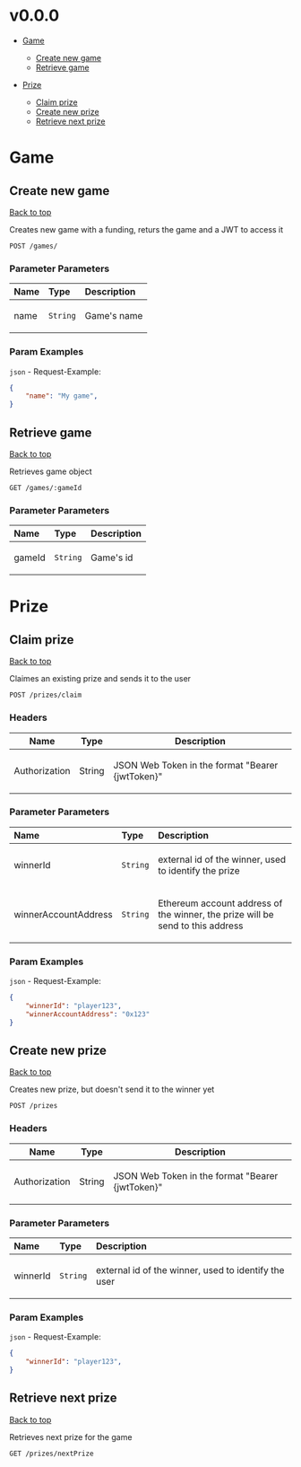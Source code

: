 <a name="top"></a>
#  v0.0.0



- [Game](#Game)
	- [Create new game](#Create-new-game)
	- [Retrieve game](#Retrieve-game)
	
- [Prize](#Prize)
	- [Claim  prize](#Claim-prize)
	- [Create new prize](#Create-new-prize)
	- [Retrieve next prize](#Retrieve-next-prize)
	

# <a name='Game'></a> Game

## <a name='Create-new-game'></a> Create new game
[Back to top](#top)

<p>Creates new game with a funding, returs the game and a JWT to access it</p>

```
POST /games/
```

### Parameter Parameters
| Name     | Type       | Description                           |
|:---------|:-----------|:--------------------------------------|
| name | `String` | <p>Game's name</p> |

### Param Examples
`json` - Request-Example:

```json
{
    "name": "My game",
}
```

## <a name='Retrieve-game'></a> Retrieve game
[Back to top](#top)

<p>Retrieves game object</p>

```
GET /games/:gameId
```

### Parameter Parameters
| Name     | Type       | Description                           |
|:---------|:-----------|:--------------------------------------|
| gameId | `String` | <p>Game's id</p> |


# <a name='Prize'></a> Prize

## <a name='Claim-prize'></a> Claim  prize
[Back to top](#top)

<p>Claimes an existing prize and sends it to the user</p>

```
POST /prizes/claim
```
### Headers
| Name    | Type      | Description                          |
|---------|-----------|--------------------------------------|
| Authorization | String | <p>JSON Web Token in the format &quot;Bearer {jwtToken}&quot;</p>|

### Parameter Parameters
| Name     | Type       | Description                           |
|:---------|:-----------|:--------------------------------------|
| winnerId | `String` | <p>external id of the winner, used to identify the prize</p> |
| winnerAccountAddress | `String` | <p>Ethereum account address of the winner, the prize will be send to this address</p> |

### Param Examples
`json` - Request-Example:

```json
{
    "winnerId": "player123",
    "winnerAccountAddress": "0x123"
}
```

## <a name='Create-new-prize'></a> Create new prize
[Back to top](#top)

<p>Creates new prize, but doesn't send it to the winner yet</p>

```
POST /prizes
```
### Headers
| Name    | Type      | Description                          |
|---------|-----------|--------------------------------------|
| Authorization | String | <p>JSON Web Token in the format &quot;Bearer {jwtToken}&quot;</p>|

### Parameter Parameters
| Name     | Type       | Description                           |
|:---------|:-----------|:--------------------------------------|
| winnerId | `String` | <p>external id of the winner, used to identify the user</p> |

### Param Examples
`json` - Request-Example:

```json
{
    "winnerId": "player123",
}
```

## <a name='Retrieve-next-prize'></a> Retrieve next prize
[Back to top](#top)

<p>Retrieves next prize for the game</p>

```
GET /prizes/nextPrize
```



